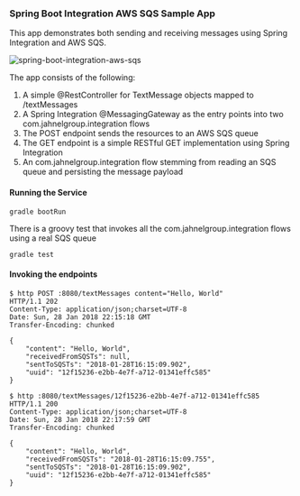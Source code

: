 ### Spring Boot Integration AWS SQS Sample App

This app demonstrates both sending and receiving messages using Spring Integration
and AWS SQS.

![spring-boot-integration-aws-sqs](https://user-images.githubusercontent.com/26745523/35575632-80888364-05a2-11e8-866f-32e40ecad4d7.png)

The app consists of the following:

1. A simple @RestController for TextMessage objects mapped to /textMessages
2. A Spring Integration @MessagingGateway as the entry points into two com.jahnelgroup.integration flows
3. The POST endpoint sends the resources to an AWS SQS queue
4. The GET endpoint is a simple RESTful GET implementation using Spring Integration
5. An com.jahnelgroup.integration flow stemming from reading an SQS queue and persisting the message payload

#### Running the Service
````
gradle bootRun
````

There is a groovy test that invokes all the com.jahnelgroup.integration flows using a real SQS queue
````
gradle test
````

#### Invoking the endpoints
````
$ http POST :8080/textMessages content="Hello, World"
HTTP/1.1 202 
Content-Type: application/json;charset=UTF-8
Date: Sun, 28 Jan 2018 22:15:18 GMT
Transfer-Encoding: chunked

{
    "content": "Hello, World",
    "receivedFromSQSTs": null,
    "sentToSQSTs": "2018-01-28T16:15:09.902",
    "uuid": "12f15236-e2bb-4e7f-a712-01341effc585"
}

$ http :8080/textMessages/12f15236-e2bb-4e7f-a712-01341effc585
HTTP/1.1 200 
Content-Type: application/json;charset=UTF-8
Date: Sun, 28 Jan 2018 22:17:59 GMT
Transfer-Encoding: chunked

{
    "content": "Hello, World",
    "receivedFromSQSTs": "2018-01-28T16:15:09.755",
    "sentToSQSTs": "2018-01-28T16:15:09.902",
    "uuid": "12f15236-e2bb-4e7f-a712-01341effc585"
}
````
